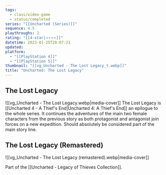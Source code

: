 ```yaml
---
tags:
  - class/video-game
  - status/completed
series: "[[Uncharted (Series)]]"
sequence: 4.5
playthroughs: 2
rating: "[[4-star|⭐️⭐️⭐️⭐️]]"
datetime: 2023-01-25T20:07:21
updated: 
platform:
  - "[[PlayStation 4]]"
  - "[[PlayStation 5]]"
thumbnail: "[[vg_Uncharted - The Lost Legacy_t.webp]]"
title: "Uncharted: The Lost Legacy"
---
```

## The Lost Legacy
![[vg_Uncharted - The Lost Legacy.webp|media-cover]]
The Lost Legacy is [[Uncharted 4 - A Thief's End|Uncharted 4: A Thief's End]] an epilogue to the whole series. It continues the adventures of the main two female characters from the previous story as both protagonist and antagonist join forces on a new expedition. Should absolutely be considered part of the main story line.

## The Lost Legacy (Remastered)
![[vg_Uncharted - The Lost Legacy (remastered).webp|media-cover]]

Part of the [[Uncharted - Legacy of Thieves Collection]].